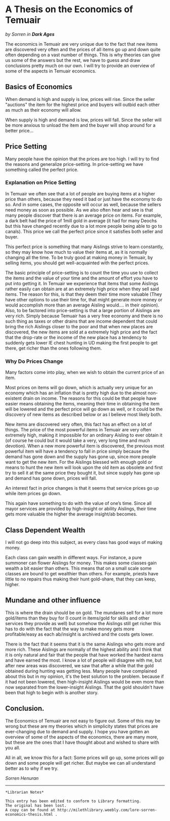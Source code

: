 # A Thesis on the Economics of Temuair 

_by Sorren in_ ___Dark Ages___

The economics in Temuair are very unique due to the fact that new items are discovered very often and the prices of all items go up and down quite often depending on a vast number of things. This is why theories can give us some of the answers but the rest, we have to guess and draw conclusions pretty much on our own. I will try to provide an overview of some of the aspects in Temuair economics.

## Basics of Economics
When demand is high and supply is low, prices will rise. Since the seller "auctions" the item for the highest price and buyers will outbid each other as much as their economy will allow.

When supply is high and demand is low, prices will fall. Since the seller will be more anxious to unload the item and the buyer will shop around for a better price...

## Price Setting
Many people have the opinion that the prices are too high. I will try to find the reasons and generalize price-setting.
In price-setting we have something called the perfect price.

### Explanation on Price Setting
In Temuair we often see that a lot of people are buying items at a higher price than others, because they need it bad or just have the economy to do so. And in some cases, the opposite will occur as well, because the sellers need money as soon as possible.
As we also often hear and see is that many people discover that there is an average price on items. For example, a dark belt had the price of 1mill gold in average (it had for many Deochs but this have changed recently due to a lot more people being able to go to canals). This price we call the perfect price since it satisfies both seller and buyer.

This perfect price is something that many Aislings strive to learn constantly, so they may know how much to value their items at, as it is normally changing all the time. To be truly good at making money in Temuair, by selling items, you should get well-acquainted with the perfect prices.

The basic principle of price-setting is to count the time you use to collect the items and the value of your time and the amount of effort you have to put into getting it. In Temuair we experience that items that some Aislings rather easily can obtain are at an extremely high price when they sell said items. The reason for this, is that they deem their time more valuable (They have other options to use their time for, that might generate more money or would accomplish more than an average Aisling would.... in their opinion).
Also, to be factored into price-setting is that a large portion of Aislings are very rich. Simply because Temuair has a very free economy and there is no such thing as taxes or other drains that are income dependent that could bring the rich Aislings closer to the poor and that when new places are discovered, the new items are sold at a extremely high price and the fact that the drop-rate or the income of the new place has a tendency to suddenly gets lower IE chest hunting in UD making the first people to get there, get richer than the ones following them.

### Why Do Prices Change
Many factors come into play, when we wish to obtain the current price of an item.

Most prices on items will go down, which is actually very unique for an economy which has an inflation that is pretty high due to the almost non-existent drain on income. The reasons for this could be that people have easier means obtaining the items, meaning their time in obtaining the item will be lowered and the perfect price will go down as well, or it could be the discovery of new items as described below or as I believe most likely both.

New items are discovered very often, this fact has an effect on a lot of things. The price of the most powerful items in Temuair are very often extremely high, making it impossible for an ordinary Aisling to ever obtain it (of course he could but it would take a very, very long time and much devotion). When a new more powerful item is discovered, the previous most powerful item will have a tendency to fall in price simply because the demand has gone down and the supply has gone up, since more people want to get the new item. For the Aislings blessed with enough gold or means to hunt the new item will look upon the old item as obsolete and first try to sell it at the same price they bought it, but since supply has gone up and demand has gone down, prices will fall.

An interest fact in price changes is that it seems that service prices go up while item prices go down.

This again have something to do with the value of one’s time. Since all mayor services are provided by high-insight or ability Aislings, their time gets more valuable the higher the average insight/ab becomes.

## Class Dependent Wealth
I will not go deep into this subject, as every class has good ways of making money.

Each class can gain wealth in different ways. For instance, a pure summoner can flower Aislings for money. This makes some classes gain wealth a bit easier than others. This means that on a small scale some classes are bound to get wealthier than others. For example, priests have little to no repairs thus making their hunt gold-share, that they can keep, higher.

## Mundane and other influence

This is where the drain should be on gold. The mundanes sell for a lot more gold/items than they buy for (I count in items/gold for skills and other services they provide as well) but somehow the Aislings still get richer this has to do with the fact that the way to make money gets more profitable/easy as each ab/insight is archived and the costs gets lower.

There is the fact that it seems that it is the same Aislings who gets more and more rich. These Aislings are normally of the highest ability and I think that it is only natural and fair that the people that have worked the hardest earns and have earned the most.
I know a lot of people will disagree with me, but after new areas was discovered, we saw that after a while that the gold obtained during hunting was getting less. Many people have complained about this but in my opinion, it's the best solution to the problem. because if it had not been lowered, then high-insight Aislings would be even more than now separated from the lower-insight Aislings.
That the gold shouldn't have been that high to begin with is another story.

## Conclusion.

The Economics of Temuair are not easy to figure out. Some of this may be wrong but these are my theories which in simplicity states that prices are ever-changing due to demand and supply. I hope you have gotten an overview of some of the aspects of the economics, there are many more, but these are the ones that I have thought about and wished to share with you all.

All in all, we know this for a fact: Some prices will go up, some prices will go down and some people will get richer. But maybe we can all understand better as to why if we try.

_Sorren Henuran_

***

```
*Librarian Notes*

This entry has been edited to conform to Library formatting.
The original has been lost.  
A copy can be found at http://milethlibrary.weebly.com/lore-sorren-economics-thesis.html .
```
